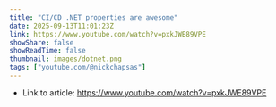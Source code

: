 ```yaml
---
title: "CI/CD .NET properties are awesome"
date: 2025-09-13T11:01:23Z
link: https://www.youtube.com/watch?v=pxkJWE89VPE
showShare: false
showReadTime: false
thumbnail: images/dotnet.png
tags: ["youtube.com/@nickchapsas"]
---
```



- Link to article: https://www.youtube.com/watch?v=pxkJWE89VPE
